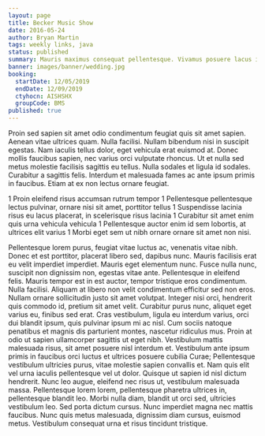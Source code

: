 ```yaml
---
layout: page
title: Becker Music Show
date: 2016-05-24
author: Bryan Martin
tags: weekly links, java
status: published
summary: Mauris maximus consequat pellentesque. Vivamus posuere lacus in metus.
banner: images/banner/wedding.jpg
booking:
  startDate: 12/05/2019
  endDate: 12/09/2019
  ctyhocn: AISHSHX
  groupCode: BMS
published: true
---
```

Proin sed sapien sit amet odio condimentum feugiat quis sit amet sapien. Aenean vitae ultrices quam. Nulla facilisi. Nullam bibendum nisi in suscipit egestas. Nam iaculis tellus dolor, eget vehicula erat euismod at. Donec mollis faucibus sapien, nec varius orci vulputate rhoncus. Ut et nulla sed metus molestie facilisis sagittis eu tellus. Nulla sodales et ligula id sodales. Curabitur a sagittis felis. Interdum et malesuada fames ac ante ipsum primis in faucibus. Etiam at ex non lectus ornare feugiat.

1 Proin eleifend risus accumsan rutrum tempor
1 Pellentesque pellentesque lectus pulvinar, ornare nisi sit amet, porttitor tellus
1 Suspendisse lacinia risus eu lacus placerat, in scelerisque risus lacinia
1 Curabitur sit amet enim quis urna vehicula vehicula
1 Pellentesque auctor enim id sem lobortis, at ultrices elit varius
1 Morbi eget sem ut nibh ornare ornare sit amet non nisi.

Pellentesque lorem purus, feugiat vitae luctus ac, venenatis vitae nibh. Donec et est porttitor, placerat libero sed, dapibus nunc. Mauris facilisis erat eu velit imperdiet imperdiet. Mauris eget elementum nunc. Fusce nulla nunc, suscipit non dignissim non, egestas vitae ante. Pellentesque in eleifend felis. Mauris tempor est in est auctor, tempor tristique eros condimentum. Nulla facilisi. Aliquam at libero non velit condimentum efficitur sed non eros. Nullam ornare sollicitudin justo sit amet volutpat. Integer nisi orci, hendrerit quis commodo id, pretium sit amet velit. Curabitur purus nunc, aliquet eget varius eu, finibus sed erat.
Cras vestibulum, ligula eu interdum varius, orci dui blandit ipsum, quis pulvinar ipsum mi ac nisl. Cum sociis natoque penatibus et magnis dis parturient montes, nascetur ridiculus mus. Proin at odio ut sapien ullamcorper sagittis ut eget nibh. Vestibulum mattis malesuada risus, sit amet posuere nisl interdum et. Vestibulum ante ipsum primis in faucibus orci luctus et ultrices posuere cubilia Curae; Pellentesque vestibulum ultricies purus, vitae molestie sapien convallis et. Nam quis elit vel urna iaculis pellentesque vel ut dolor. Quisque ut sapien id nisl dictum hendrerit. Nunc leo augue, eleifend nec risus ut, vestibulum malesuada massa. Pellentesque lorem lorem, pellentesque pharetra ultrices in, pellentesque blandit leo. Morbi nulla diam, blandit ut orci sed, ultricies vestibulum leo. Sed porta dictum cursus. Nunc imperdiet magna nec mattis faucibus. Nunc quis metus malesuada, dignissim diam cursus, euismod metus. Vestibulum consequat urna et risus tincidunt tristique.
